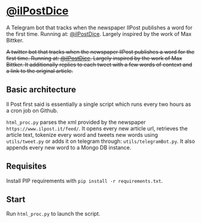 # [@ilPostDice](https://twitter.com/ilpostdice)

A Telegram bot that tracks when the newspaper IlPost publishes a word for the first time. Running at: [@ilPostDice](https://t.me/nuoveparoledelpost). Largely inspired by the work of Max Bittker.

<s>A twitter bot that tracks when the newspaper IlPost publishes a word for the first time. Running at: [@ilPostDice](https://twitter.com/ilpostdice). Largely inspired by the work of Max Bittker.
It additionally replies to each tweet with a few words of context and a link to the original article.
</s>


Basic architecture
----------

Il Post first said is essentially a single script which runs every two hours as a cron job on Github.

`html_proc.py` parses the xml provided by the newspaper `https://www.ilpost.it/feed/`. It opens every new article url, retrieves the article text, tokenize every word and tweets new words using `utils/tweet.py` or adds it on telegram through: `utils/telegramBot.py`. It also appends every new word to a Mongo DB instance.


Requisites
----------

Install PIP requirements with `pip install -r requirements.txt`.

Start
-----

Run `html_proc.py` to launch the script.
